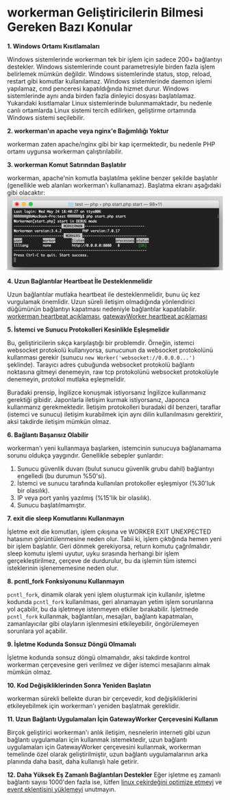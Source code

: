 # workerman Geliştiricilerin Bilmesi Gereken Bazı Konular
**1. Windows Ortamı Kısıtlamaları**

Windows sistemlerinde workerman tek bir işlem için sadece 200+ bağlantıyı destekler.
Windows sistemlerinde count parametresiyle birden fazla işlem belirlemek mümkün değildir.
Windows sistemlerinde status, stop, reload, restart gibi komutlar kullanılamaz.
Windows sistemlerinde daemon işlemi yapılamaz, cmd penceresi kapatıldığında hizmet durur.
Windows sistemlerinde aynı anda birden fazla dinleyici dosyası başlatılamaz.
Yukarıdaki kısıtlamalar Linux sistemlerinde bulunmamaktadır, bu nedenle canlı ortamlarda Linux sistemi tercih edilirken, geliştirme ortamında Windows sistemi seçilebilir.

**2. workerman'ın apache veya nginx'e Bağımlılığı Yoktur**

workerman zaten apache/nginx gibi bir kap içermektedir, bu nedenle PHP ortamı uygunsa workerman çalıştırılabilir.

**3. workerman Komut Satırından Başlatılır**

workerman, apache'nin komutla başlatılma şekline benzer şekilde başlatılır (genellikle web alanları workerman'ı kullanamaz). Başlatma ekranı aşağıdaki gibi olacaktır:
![](image/screenshot_1495622774534.png)

**4. Uzun Bağlantılar Heartbeat İle Desteklenmelidir**

Uzun bağlantılar mutlaka heartbeat ile desteklenmelidir, bunu üç kez vurgulamak önemlidir.
Uzun süreli iletişim olmadığında yönlendirici düğümünün bağlantıyı kapatması nedeniyle bağlantılar kapatılabilir.
[workerman heartbeat açıklaması](faq/heartbeat.md), [gatewayWorker heartbeat açıklaması](https://www.workerman.net/doc/gateway-worker/heartbeat.html)

**5. İstemci ve Sunucu Protokolleri Kesinlikle Eşleşmelidir**

Bu, geliştiricilerin sıkça karşılaştığı bir problemdir. Örneğin, istemci websocket protokolü kullanıyorsa, sunucunun da websocket protokolünü kullanması gerekir (sunucu `new Worker('websocket://0.0.0.0...')` şeklinde).
Tarayıcı adres çubuğunda websocket protokolü bağlantı noktasına gitmeyi denemeyin, raw tcp protokolünü websocket protokolüyle denemeyin, protokol mutlaka eşleşmelidir.

Buradaki prensip, İngilizce konuşmak istiyorsanız İngilizce kullanmanız gerektiği gibidir. Japonlarla iletişim kurmak istiyorsanız, Japonca kullanmanız gerekmektedir. İletişim protokolleri buradaki dil benzeri, taraflar (istemci ve sunucu) iletişim kurabilmek için aynı dilin kullanılmasını gerektirir, aksi takdirde iletişim mümkün olmaz.

**6. Bağlantı Başarısız Olabilir**

workerman'ı yeni kullanmaya başlarken, istemcinin sunucuya bağlanamama sorunu oldukça yaygındır. Genellikle sebepler şunlardır:
1. Sunucu güvenlik duvarı (bulut sunucu güvenlik grubu dahil) bağlantıyı engelledi (bu durumun %50'si).
2. İstemci ve sunucu tarafında kullanılan protokoller eşleşmiyor (%30'luk bir olasılık).
3. IP veya port yanlış yazılmış (%15'lik bir olasılık).
4. Sunucu başlatılmamıştır.

**7. exit die sleep Komutlarını Kullanmayın**

İşletme exit die komutları, işlem çıkışına ve WORKER EXIT UNEXPECTED hatasının görüntülenmesine neden olur. Tabii ki, işlem çıktığında hemen yeni bir işlem başlatılır. Geri dönmek gerekiyorsa, return komutu çağrılmalıdır. sleep komutu işlemi uyutur, uyku sırasında herhangi bir işlem gerçekleştirilmez, çerçeve de durdurulur, bu da işlemin tüm istemci isteklerinin işlenememesine neden olur.

**8. pcntl_fork Fonksiyonunu Kullanmayın**

`pcntl_fork`, dinamik olarak yeni işlem oluşturmak için kullanılır, işletme kodunda `pcntl_fork` kullanılması, geri alınamayan yetim işlem sorunlarına yol açabilir, bu da işletmeye istenmeyen etkiler bırakabilir. İşletmede `pcntl_fork` kullanmak, bağlantıları, mesajları, bağlantı kapatmaları, zamanlayıcılar gibi olayların işlenmesini etkileyebilir, öngörülemeyen sorunlara yol açabilir.

**9. İşletme Kodunda Sonsuz Döngü Olmamalı**

İşletme kodunda sonsuz döngü olmamalıdır, aksi takdirde kontrol workerman çerçevesine geri verilmez ve diğer istemci mesajlarını almak mümkün olmaz.

**10. Kod Değişikliklerinden Sonra Yeniden Başlatın**

workerman sürekli bellekte duran bir çerçevedir, kod değişikliklerini etkileyebilmek için workerman'ı yeniden başlatmak gereklidir.

**11. Uzun Bağlantı Uygulamaları İçin GatewayWorker Çerçevesini Kullanın**

Birçok geliştirici workerman'ı anlık iletişim, nesnelerin interneti gibi uzun bağlantı uygulamaları için kullanmak istemektedir, uzun bağlantı uygulamaları için GatewayWorker çerçevesini kullanmak, workerman temelinde özel olarak geliştirilmiştir, uzun bağlantı uygulamalarının arka planında daha basit, daha kullanışlı hale getirir.

**12. Daha Yüksek Eş Zamanlı Bağlantıları Destekler**
Eğer işletme eş zamanlı bağlantı sayısı 1000'den fazla ise, lütfen [linux çekirdeğini optimize etmeyi](appendices/kernel-optimization.md) ve [event eklentisini yüklemeyi](appendices/install-extension.md) unutmayın.
